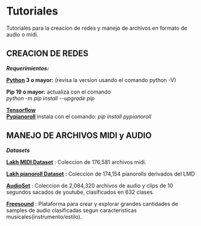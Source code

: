 # Tutoriales
Tutoriales para la creacion de redes y manejo de archivos en formato de audio o midi.



## CREACION DE REDES 

***Requerimientos:***

**[Python](https://www.python.org/downloads/release/python-374/) 3 o mayor:**  (revisa la version usando el comando python  -V) 

**Pip 19 o mayor:** actualiza con el comando  
*python -m pip install --upgrade pip*

**[Tensorflow](https://www.tensorflow.org/install/pip)**      
**[Pypianoroll](https://salu133445.github.io/pypianoroll/)**
instala con el comando:
*pip install pypianoroll*  

## 	MANEJO DE ARCHIVOS MIDI y AUDIO

***Datasets***

**[Lakh MIDI Dataset](https://colinraffel.com/projects/lmd/)** : Coleccion de 176,581 archivos midi.

**[Lakh pianoroll Dataset](https://salu133445.github.io/lakh-pianoroll-dataset/)** : Coleccion de 174,154 pianorolls derivados del LMD  


**[AudioSet](https://research.google.com/audioset/)** : Coleccion de 2,084,320 archivos de audio y clips de 10 segundos sacados de youtube, clasificados en 632 clases.


**[Freesound](https://annotator.freesound.org/fsd/explore/)** : Plataforma para crear y explorar grandes cantidades de samples de audio clasificadas segun caracteristicas musicales(instrumento/estilo).




